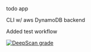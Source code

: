 

todo app

CLI  w/ aws DynamoDB backend

Added test workflow

[![DeepScan grade](https://deepscan.io/api/teams/279/projects/13507/branches/229490/badge/grade.svg)](https://deepscan.io/dashboard#view=project&tid=279&pid=13507&bid=229490)

